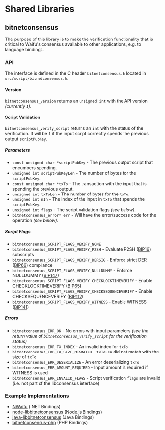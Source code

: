 Shared Libraries
================

## bitnetconsensus

The purpose of this library is to make the verification functionality that is critical to Waifu's consensus available to other applications, e.g. to language bindings.

### API

The interface is defined in the C header `bitnetconsensus.h` located in `src/script/bitnetconsensus.h`.

#### Version

`bitnetconsensus_version` returns an `unsigned int` with the API version *(currently `1`)*.

#### Script Validation

`bitnetconsensus_verify_script` returns an `int` with the status of the verification. It will be `1` if the input script correctly spends the previous output `scriptPubKey`.

##### Parameters
- `const unsigned char *scriptPubKey` - The previous output script that encumbers spending.
- `unsigned int scriptPubKeyLen` - The number of bytes for the `scriptPubKey`.
- `const unsigned char *txTo` - The transaction with the input that is spending the previous output.
- `unsigned int txToLen` - The number of bytes for the `txTo`.
- `unsigned int nIn` - The index of the input in `txTo` that spends the `scriptPubKey`.
- `unsigned int flags` - The script validation flags *(see below)*.
- `bitnetconsensus_error* err` - Will have the error/success code for the operation *(see below)*.

##### Script Flags
- `bitnetconsensus_SCRIPT_FLAGS_VERIFY_NONE`
- `bitnetconsensus_SCRIPT_FLAGS_VERIFY_P2SH` - Evaluate P2SH ([BIP16](https://github.com/bitnet/bips/blob/master/bip-0016.mediawiki)) subscripts
- `bitnetconsensus_SCRIPT_FLAGS_VERIFY_DERSIG` - Enforce strict DER ([BIP66](https://github.com/bitnet/bips/blob/master/bip-0066.mediawiki)) compliance
- `bitnetconsensus_SCRIPT_FLAGS_VERIFY_NULLDUMMY` - Enforce NULLDUMMY ([BIP147](https://github.com/bitnet/bips/blob/master/bip-0147.mediawiki))
- `bitnetconsensus_SCRIPT_FLAGS_VERIFY_CHECKLOCKTIMEVERIFY` - Enable CHECKLOCKTIMEVERIFY ([BIP65](https://github.com/bitnet/bips/blob/master/bip-0065.mediawiki))
- `bitnetconsensus_SCRIPT_FLAGS_VERIFY_CHECKSEQUENCEVERIFY` - Enable CHECKSEQUENCEVERIFY ([BIP112](https://github.com/bitnet/bips/blob/master/bip-0112.mediawiki))
- `bitnetconsensus_SCRIPT_FLAGS_VERIFY_WITNESS` - Enable WITNESS ([BIP141](https://github.com/bitnet/bips/blob/master/bip-0141.mediawiki))

##### Errors
- `bitnetconsensus_ERR_OK` - No errors with input parameters *(see the return value of `bitnetconsensus_verify_script` for the verification status)*
- `bitnetconsensus_ERR_TX_INDEX` - An invalid index for `txTo`
- `bitnetconsensus_ERR_TX_SIZE_MISMATCH` - `txToLen` did not match with the size of `txTo`
- `bitnetconsensus_ERR_DESERIALIZE` - An error deserializing `txTo`
- `bitnetconsensus_ERR_AMOUNT_REQUIRED` - Input amount is required if WITNESS is used
- `bitnetconsensus_ERR_INVALID_FLAGS` - Script verification `flags` are invalid (i.e. not part of the libconsensus interface)

### Example Implementations
- [NWaifu](https://github.com/MetacoSA/NWaifu/blob/5e1055cd7c4186dee4227c344af8892aea54faec/NWaifu/Script.cs#L979-#L1031) (.NET Bindings)
- [node-libbitnetconsensus](https://github.com/bitpay/node-libbitnetconsensus) (Node.js Bindings)
- [java-libbitnetconsensus](https://github.com/dexX7/java-libbitnetconsensus) (Java Bindings)
- [bitnetconsensus-php](https://github.com/Bit-Wasp/bitnetconsensus-php) (PHP Bindings)
